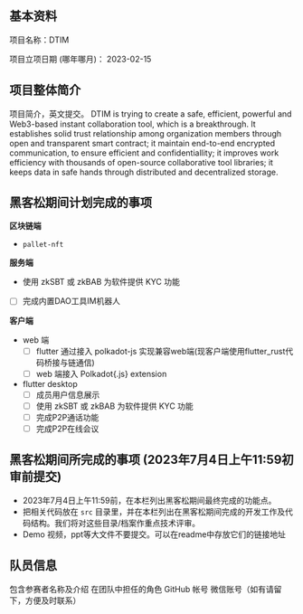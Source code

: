 ## 基本资料

项目名称：DTIM

项目立项日期 (哪年哪月)： 2023-02-15

## 项目整体简介

项目简介，英文提交。
DTIM is trying to create a safe, efficient, powerful and Web3-based instant collaboration tool, which is a breakthrough. It establishes solid trust relationship among organization members through open and transparent smart contract; it maintain end-to-end encrypted communication, to ensure efficient and confidentiallity; it improves work efficiency with thousands of open-source collaborative tool libraries; it keeps data in safe hands through distributed and decentralized storage.

## 黑客松期间计划完成的事项

**区块链端**

- `pallet-nft`


**服务端**
 - 使用 zkSBT 或 zkBAB 为软件提供 KYC 功能
 - [ ] 完成内置DAO工具IM机器人

**客户端**

- web 端
  - [ ] flutter 通过接入 polkadot-js 实现兼容web端(现客户端使用flutter_rust代码桥接与链通信)
  - [ ] web 端接入 Polkadot{.js} extension

- flutter desktop
  - [ ] 成员用户信息展示
  - [ ] 使用 zkSBT 或 zkBAB 为软件提供 KYC 功能
  - [ ] 完成P2P通话功能
  - [ ] 完成P2P在线会议
 
## 黑客松期间所完成的事项 (2023年7月4日上午11:59初审前提交)

- 2023年7月4日上午11:59前，在本栏列出黑客松期间最终完成的功能点。
- 把相关代码放在 `src` 目录里，并在本栏列出在黑客松期间完成的开发工作及代码结构。我们将对这些目录/档案作重点技术评审。
- Demo 视频，ppt等大文件不要提交。可以在readme中存放它们的链接地址

## 队员信息

包含参赛者名称及介绍
在团队中担任的角色
GitHub 帐号
微信账号（如有请留下，方便及时联系）